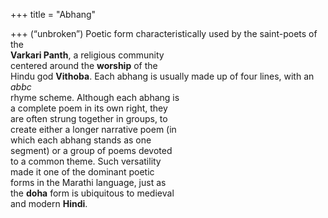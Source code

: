 +++
title = "Abhang"

+++
(“unbroken”) Poetic form characteristically used by the saint-poets of the  
**Varkari Panth**, a religious community  
centered around the **worship** of the  
Hindu god **Vithoba**. Each abhang is usually made up of four lines, with an *abbc*  
rhyme scheme. Although each abhang is  
a complete poem in its own right, they  
are often strung together in groups, to  
create either a longer narrative poem (in  
which each abhang stands as one  
segment) or a group of poems devoted  
to a common theme. Such versatility  
made it one of the dominant poetic  
forms in the Marathi language, just as  
the **doha** form is ubiquitous to medieval  
and modern **Hindi**.